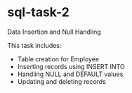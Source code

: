 # sql-task-2
Data Insertion and Null Handling

This task includes:
- Table creation for Employee
- Inserting records using INSERT INTO
- Handling NULL and DEFAULT values
- Updating and deleting records





